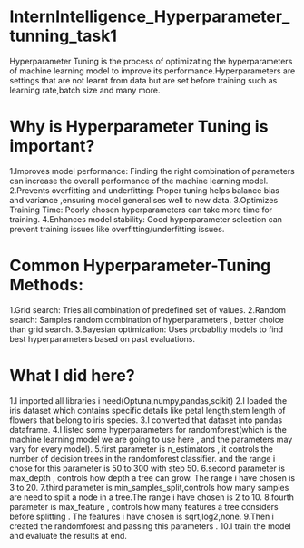 # InternIntelligence_Hyperparameter_tunning_task1
Hyperparameter Tuning is the process of optimizating the hyperparameters of machine learning model to improve its performance.Hyperparameters are settings that are not learnt from data but are set before training such as learning rate,batch size and many more.

# Why is Hyperparameter Tuning is important?
1.Improves model performance:
Finding the right combination of parameters can increase the overall performance of the machine learning model.
2.Prevents overfitting and underfitting:
Proper tuning helps balance bias and variance ,ensuring model generalises well to new data.
3.Optimizes Training Time:
Poorly chosen hyperparameters can take more time for training.
4.Enhances model stability:
Good hyperparameter selection can prevent training issues like overfitting/underfitting issues.

# Common Hyperparameter-Tuning Methods:
1.Grid search:
Tries all combination of predefined set of values.
2.Random search:
Samples random combination of hyperparameters , better choice than grid search.
3.Bayesian optimization:
Uses probablity models to find best hyperparameters based on past evaluations.

# What I did here?
1.I imported all libraries i need(Optuna,numpy,pandas,scikit)
2.I loaded the iris dataset which contains specific details like petal length,stem length of flowers that belong to iris species.
3.I converted that dataset into pandas dataframe.
4.I listed some hyperparameters for randomforest(which is the machine learning model we are going to use here , and the parameters may vary for every model).
5.first parameter is n_estimators , it controls the number of decision trees in the randomforest classifier. and the range i chose for this parameter is 50 to 300 with step 50.
6.second parameter is max_depth , controls how depth a tree can grow. The range i have chosen is 3 to 20.
7.third parameter is min_samples_split,controls how many samples are need to split a node in a tree.The range i have chosen is 2 to 10.
8.fourth parameter is max_feature , controls how many features a tree considers before splitting . The features i have chosen is sqrt,log2,none.
9.Then i created the randomforest and passing this parameters .
10.I train the model and evaluate the results at end.








